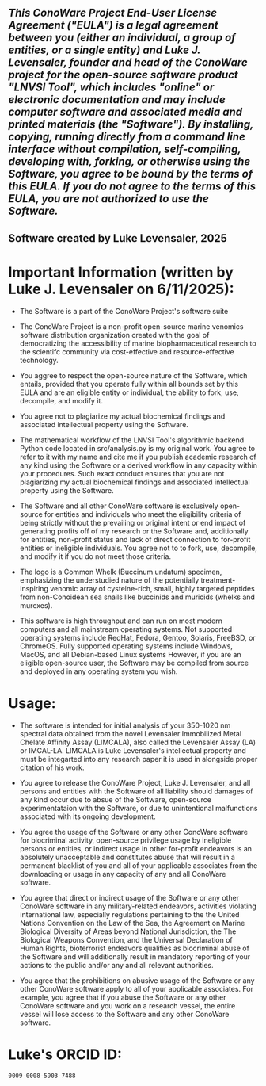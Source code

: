 ## *This ConoWare Project End-User License Agreement ("EULA") is a legal agreement between you (either an individual, a group of entities, or a single entity) and Luke J. Levensaler, founder and head of the ConoWare project for the open-source software product "LNVSI Tool", which includes "online" or electronic documentation and may include computer software and associated media and printed materials (the "Software"). By installing, copying, running directly from a command line interface without compilation, self-compiling, developing with, forking, or otherwise using the Software, you agree to be bound by the terms of this EULA. If you do not agree to the terms of this EULA, you are not authorized to use the Software.* 

## Software created by Luke Levensaler, 2025

# **Important Information (written by Luke J. Levensaler on 6/11/2025):**

- The Software is a part of the ConoWare Project's software suite

- The ConoWare Project is a non-profit open-source marine venomics software distribution organization created with the goal of democratizing the accessibility of marine biopharmaceutical research to the scientifc community via cost-effective and resource-effective technology.

- You aggree to respect the open-source nature of the Software, which entails, provided that you operate fully within all bounds set by this EULA and are an eligible entity or individual, the ability to fork, use, decompile, and modify it.

- You agree not to plagiarize my actual biochemical findings and associated intellectual property using the Software.

- The mathematical workflow of the LNVSI Tool's algorithmic backend Python code located in src/analysis.py is my original work. You agree to refer to it with my name and cite me if you publish academic research of any kind using the Software or a derived workflow in any capacity within your procedures. Such exact conduct ensures that you are not plagiarizing my actual biochemical findings and associated intellectual property using the Software.
  
- The Software and all other ConoWare software is exclusively open-source for entities and individuals who meet the eligibility criteria of being strictly without the prevailing or original intent or end impact of generating profits off of my research or the Software and, additionally for entities, non-profit status and lack of direct connection to for-profit entities or ineligible individuals. You agree not to to fork, use, decompile, and modify it if you do not meet those criteria.

- The logo is a Common Whelk (Buccinum undatum) specimen, emphasizing the understudied nature of the potentially treatment-inspiring venomic array of cysteine-rich, small, highly targeted peptides from non-Conoidean sea snails like buccinids and muricids (whelks and murexes).

- This software is high throughput and can run on most modern computers and all mainstream operating systems. Not supported operating systems include RedHat, Fedora, Gentoo, Solaris, FreeBSD, or ChromeOS. Fully supported operating systems include Windows, MacOS, and all Debian-based Linux systems However, if you are an eligible open-source user, the Software may be compiled from source and deployed in any operating system you wish.


# **Usage:**
    
- The software is intended for initial analysis of your 350-1020 nm spectral data obtained from the novel Levensaler Immobilized Metal Chelate Affinity Assay (LIMCALA), also called the Levensaler Assay (LA) or IMCAL-LA. LIMCALA is Luke Levensaler's intellectual property and must be integarted into any research paper it is used in alongside proper citation of his work.

- You agree to release the ConoWare Project, Luke J. Levensaler, and all persons and entities with the Software of all liability should damages of any kind occur due to absue of the Software, open-source experimentataion with the Software, or due to unintentional malfunctions associated with its ongoing development.

- You agree the usage of the Software or any other ConoWare software for biocriminal activity, open-source privilege usage by ineligible persons or entities, or indirect usage in other for-profit endeavors is an absolutely unacceptable and constitutes abuse that will result in a permanent blacklist of you and all of your applicable associates from the downloading or usage in any capacity of any and all ConoWare software.

- You agree that direct or indirect usage of the Software or any other ConoWare software in any military-related endeavors, activities violating international law, especially regulations pertaining to the the United Nations Convention on the Law of the Sea, the Agreement on Marine Biological Diversity of Areas beyond National Jurisdiction, the The Biological Weapons Convention, and the Universal Declaration of Human Rights, bioterrorist endeavors qualifies as biocriminal abuse of the Software and will additionally result in mandatory reporting of your actions to the public and/or any and all relevant authorities.

- You agree that the prohibitions on abusive usage of the Software or any other ConoWare software apply to all of your applicable associates. For example, you agree that if you abuse the Software or any other ConoWare software and you work on a research vessel, the entire vessel will lose access to the Software and any other ConoWare software.

# **Luke's ORCID ID:** 
    0009-0008-5903-7488

